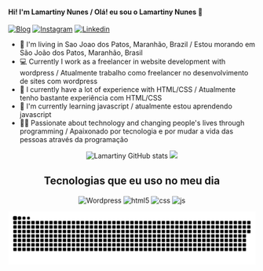 #### Hi! I'm Lamartiny Nunes / Olá! eu sou o Lamartiny Nunes 🐺

[![Blog](https://img.shields.io/website?label=lasnu.com&style=for-the-badge&url=https://lasnu.com/)](https://lasnu.com)
[![Instagram](https://img.shields.io/badge/Instagram-E4405F?style=for-the-badge&logo=instagram&logoColor=white)](https://www.instagram.com/lamartinynunes/)
[![Linkedin](https://img.shields.io/badge/LinkedIn-0077B5?style=for-the-badge&logo=linkedin&logoColor=white)](https://www.linkedin.com/in/lamartiny-nunes/)


- 📍  I'm living in Sao Joao dos Patos, Maranhão, Brazil / Estou morando em São João dos Patos, Maranhão, Brasil
- 💻 Currently I work as a freelancer in website development with wordpress / Atualmente trabalho como freelancer no desenvolvimento de sites com wordpress
- 🚀 I currently have a lot of experience with HTML/CSS / Atualmente tenho bastante experiência com HTML/CSS
- 🌱 I'm currently learning javascript / atualmente estou aprendendo javascript
- 👨‍💻 Passionate about technology and changing people's lives through programming / Apaixonado por tecnologia e por mudar a vida das pessoas através da programação

<div align="center">

  ![Lamartiny GitHub stats](https://github-readme-stats.vercel.app/api?username=Lamartiny&show_icons=true&theme=dracula)
  <img height="180em" src="https://github-readme-stats.vercel.app/api/top-langs/?username=Lamartiny&layout=compact&langs_count=7&theme=dracula"/>
  ## Tecnologias que eu uso no meu dia
  <img align="center" alt="Wordpress" src="https://img.shields.io/badge/Wordpress-21759B?style=for-the-badge&logo=wordpress&logoColor=white" />
  <img align="center" alt="html5" src="https://img.shields.io/badge/HTML5-E34F26?style=for-the-badge&logo=html5&logoColor=white" />
  <img align="center" alt="css" src="https://img.shields.io/badge/CSS3-1572B6?style=for-the-badge&logo=css3&logoColor=white" />
  <img align="center" alt="js" src="https://img.shields.io/badge/JavaScript-F7DF1E?style=for-the-badge&logo=javascript&logoColor=black" />

 ![snake gif](https://github.com/Lamartiny/Lamartiny/blob/output/github-contribution-grid-snake.svg)
  
</div>
